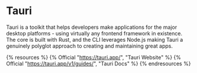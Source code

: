 # Tauri

Tauri is a toolkit that helps developers make applications for the major desktop platforms - using virtually any frontend framework in existence. The core is built with Rust, and the CLI leverages Node.js making Tauri a genuinely polyglot approach to creating and maintaining great apps.

{% resources %}
  {% Official "https://tauri.app/", "Tauri Website" %}
  {% Official "https://tauri.app/v1/guides/", "Tauri Docs" %}
{% endresources %}
